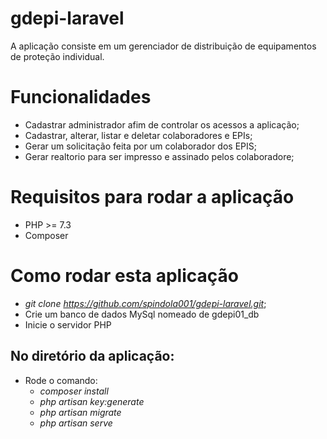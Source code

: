 # gdepi-laravel

A aplicação consiste em um gerenciador de distribuição de equipamentos de proteção individual.

# Funcionalidades

- Cadastrar administrador afim de controlar os acessos a aplicação;
- Cadastrar, alterar, listar e deletar colaboradores e EPIs;
- Gerar um solicitação feita por um colaborador dos EPIS;
- Gerar realtorio para ser impresso e assinado pelos colaboradore;

# Requisitos para rodar a aplicação

- PHP >= 7.3
- Composer

# Como rodar esta aplicação

- _git clone https://github.com/spindola001/gdepi-laravel.git_;
- Crie um banco de dados MySql nomeado de gdepi01_db
- Inicie o servidor PHP

## No diretório da aplicação:

- Rode o comando:
  - _composer install_
  - _php artisan key:generate_
  - _php artisan migrate_
  - _php artisan serve_

